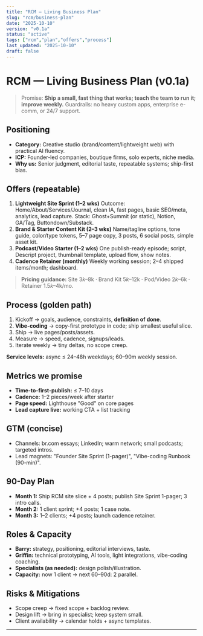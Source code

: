 ```yaml
---
title: "RCM — Living Business Plan"
slug: "rcm/business-plan"
date: "2025-10-10"
version: "v0.1a"
status: "active"
tags: ["rcm","plan","offers","process"]
last_updated: "2025-10-10"
draft: false
---
```


# RCM — Living Business Plan (v0.1a)

> Promise: **Ship a small, fast thing that works; teach the team to run it; improve weekly.**
> Guardrails: no heavy custom apps, enterprise e-comm, or 24/7 support.

## Positioning
- **Category:** Creative studio (brand/content/lightweight web) with practical AI fluency.
- **ICP:** Founder-led companies, boutique firms, solo experts, niche media.
- **Why us:** Senior judgment, editorial taste, repeatable systems; ship-first bias.

## Offers (repeatable)
1. **Lightweight Site Sprint (1–2 wks)**
   Outcome: Home/About/Services/Journal, clean IA, fast pages, basic SEO/meta, analytics, lead capture.
   Stack: Ghost+Summit (or static), Notion, GA/Tag, Buttondown/Substack.
2. **Brand & Starter Content Kit (2–3 wks)**
   Name/tagline options, tone guide, color/type tokens, 5–7 page copy, 3 posts, 6 social posts, simple asset kit.
3. **Podcast/Video Starter (1–2 wks)**
   One publish-ready episode; script, Descript project, thumbnail template, upload flow, show notes.
4. **Cadence Retainer (monthly)**
   Weekly working session; 2–4 shipped items/month; dashboard.

> **Pricing guidance:** Site $3k–$8k · Brand Kit $5k–$12k · Pod/Video $2k–$6k · Retainer $1.5k–$4k/mo.

## Process (golden path)
1) Kickoff → goals, audience, constraints, **definition of done**.
2) **Vibe-coding** → copy-first prototype in code; ship smallest useful slice.
3) Ship → live pages/posts/assets.
4) Measure → speed, cadence, signups/leads.
5) Iterate weekly → tiny deltas, no scope creep.

**Service levels:** async ≤ 24–48h weekdays; 60–90m weekly session.

## Metrics we promise
- **Time-to-first-publish:** ≤ 7–10 days
- **Cadence:** 1–2 pieces/week after starter
- **Page speed:** Lighthouse "Good" on core pages
- **Lead capture live:** working CTA + list tracking

## GTM (concise)
- Channels: br.com essays; LinkedIn; warm network; small podcasts; targeted intros.
- Lead magnets: "Founder Site Sprint (1-pager)", "Vibe-coding Runbook (90-min)".

## 90-Day Plan
- **Month 1:** Ship RCM site slice + 4 posts; publish Site Sprint 1-pager; 3 intro calls.
- **Month 2:** 1 client sprint; +4 posts; 1 case note.
- **Month 3:** 1–2 clients; +4 posts; launch cadence retainer.

## Roles & Capacity
- **Barry:** strategy, positioning, editorial interviews, taste.
- **Griffin:** technical prototyping, AI tools, light integrations, vibe-coding coaching.
- **Specialists (as needed):** design polish/illustration.
- **Capacity:** now 1 client → next 60–90d: 2 parallel.

## Risks & Mitigations
- Scope creep → fixed scope + backlog review.
- Design lift → bring in specialist; keep system small.
- Client availability → calendar holds + async templates.

---